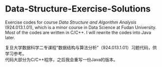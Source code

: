 # Data-Structure-Exercise-Solutions

Exercise codes for course *Data Structure and Algorithm Analysis* (924.013.1.01), 
which is a minor course in Data Science at Fudan University.  
Most of the codes are written in C/C++. I will rewrite the codes into Java later.

复旦大学数据科学二专课程“数据结构与算法分析”（924.013.1.01）习题代码，供学习参考。  
代码大部分为C/C++程序，之后我会重写一份Java的版本。
